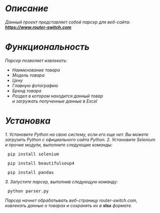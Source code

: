 # _Описание_
_Данный проект представляет собой парсер для веб-сайта:_
**_https://www.router-switch.com_**
# _Функциональность_
 _Парсер позволяет извлекать:_
 * _Наименование товара_
 * _Модель товара_
 * _Цену_
 * _Главную фотографию_
 * _Бренд товара_
 * _Раздел в котором находится данный товар_<br>
_и загружать полученные данные в Excel_
# _Установка_
_1. Установите Python на свою систему, если его еще нет. Вы можете загрузить Python с официального сайта Python._
_2. Установите Selenium и прочие модули, выполните следующие команды:_
<pre> pip install selenium </pre>
<pre> pip install beautifulsoup4  </pre>
<pre> pip install pandas </pre>
_3. Запустите парсер, выполнив следующую команду:_
<pre> python parser.py </pre>
_Парсер начнет обрабатывать веб-страницу router-switch.com, извлекать данные о товарах и сохранять их в_ **xlsx** _формате._




